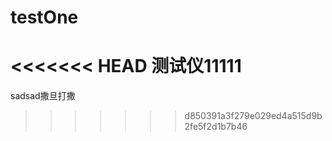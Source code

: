 # testOne

<<<<<<< HEAD
测试仪11111
=======
sadsad撒旦打撒

>>>>>>> d850391a3f279e029ed4a515d9b2fe5f2d1b7b46
